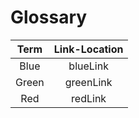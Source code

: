 # Glossary

|     Term     | Link-Location |
|:------------:|:-------------:|
| Blue         | blueLink      | 
| Green        | greenLink     | 
| Red          | redLink       |